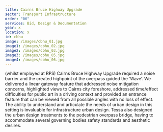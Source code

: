 ```yaml
---
title: Cairns Bruce Highway Upgrade
sector: Transport Infrastructure
order: "06"
services: Bid, Design & Documentation
year: x
location: x
id: cbhu
image: /images/cbhu_01.jpg
image1: /images/cbhu_02.jpg
image2: /images/cbhu_03.jpg
image3: /images/cbhu_05.jpg
image4: /images/cbhu_06.jpg
---
```


(whilst employed at RPS) Cairns Bruce Highway Upgrade required a
noise barrier and the created highpoint of the overpass guided the ‘Wave’. We
delivered a linear gateway feature that addressed noise mitigation concerns,
highlighted views to Cairns city foreshore, addressed time/effect difficulties
for public art in a driving context and provided an entrance feature that can
be viewed from all possible angles with no loss of effect. The ability to
understand and articulate the needs of urban design in this setting is
invaluable for infrastructure urban design. Tessa also designed the urban
design treatments to the pedestrian overpass bridge, having to accommodate
several governing bodies safety standards and aesthetic desires.
